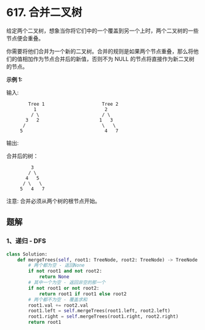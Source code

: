 # 617. 合并二叉树

给定两个二叉树，想象当你将它们中的一个覆盖到另一个上时，两个二叉树的一些节点便会重叠。

你需要将他们合并为一个新的二叉树。合并的规则是如果两个节点重叠，那么将他们的值相加作为节点合并后的新值，否则不为 NULL 的节点将直接作为新二叉树的节点。

**示例 1:**

输入: 

```
		Tree 1                     Tree 2                  
          1                         2                             
         / \                       / \                            
       3   2                      1   3                        
      /                            \   \                      
     5                              4   7                  

```

输出: 

合并后的树：

```
     	 3
	    / \
	   4   5
	  / \   \ 
	 5   4   7
```

注意: 合并必须从两个树的根节点开始。

## 题解

### 1、递归 - DFS

```python
class Solution:
    def mergeTrees(self, root1: TreeNode, root2: TreeNode) -> TreeNode:
        # 两个都为空 - 返回None
        if not root1 and not root2:
            return None
        # 其中一个为空 - 返回非空的那一个
        if not root1 or not root2:
            return root1 if root1 else root2
        # 两个都不为空 - 覆盖求和
        root1.val += root2.val
        root1.left = self.mergeTrees(root1.left, root2.left)
        root1.right = self.mergeTrees(root1.right, root2.right)
        return root1
```

